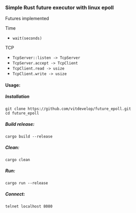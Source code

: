### Simple Rust future executor with linux epoll
Futures implemented

Time
- `wait(seconds)`

TCP
- `TcpServer::listen -> TcpServer`
- `TcpServer.accept -> TcpClient`
- `TcpClient.read -> usize`
- `TcpClient.write -> usize`

#### Usage:
##### Installation
```
git clone https://github.com/vitdevelop/future_epoll.git
cd future_epoll
```

##### Build release:
`cargo build --release`

##### Clean:
`cargo clean`

##### Run:
`cargo run --release`

##### Connect:
`telnet localhost 8080`